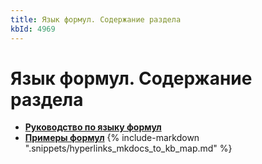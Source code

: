 ```yaml
---
title: Язык формул. Содержание раздела
kbId: 4969
---
```


# Язык формул. Содержание раздела

- **[Руководство по языку формул](https://kb.comindware.ru/category\.php\?id=882)**
- **[Примеры формул](https://kb.comindware.ru/category\.php\?id=881)**
{% include-markdown ".snippets/hyperlinks_mkdocs_to_kb_map.md" %}
